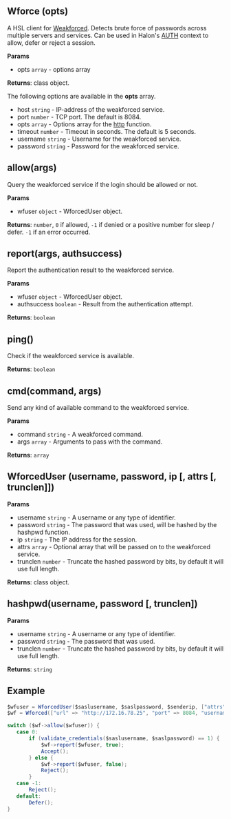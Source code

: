 ## Wforce (opts)
A HSL client for [Weakforced](https://github.com/PowerDNS/weakforced). Detects brute force of passwords across multiple servers and services. Can be used in Halon's [AUTH](https://docs.halon.io/hsl/auth.html) context to allow, defer or reject a session.

**Params**

- opts `array` - options array

**Returns**: class object.

The following options are available in the **opts** array.

- host `string` - IP-address of the weakforced service.
- port `number` - TCP port. The default is 8084.
- opts `array` - Options array for the [http](https://docs.halon.io/hsl/functions.html#http) function.
- timeout `number` - Timeout in seconds. The default is 5 seconds.
- username `string` - Username for the weakforced service.
- password `string` - Password for the weakforced service.

## allow(args)
Query the weakforced service if the login should be allowed or not.

**Params**

- wfuser `object` - WforcedUser object. 

**Returns**: `number`, `0` if allowed, `-1` if denied or a positive number for sleep / defer. `-1` if an error occurred.

## report(args, authsuccess)
Report the authentication result to the weakforced service.

**Params**

- wfuser `object` - WforcedUser object.
- authsuccess `boolean` - Result from the authentication attempt. 

**Returns**: `boolean`

## ping()
Check if the weakforced service is available.

**Returns**: `boolean`

## cmd(command, args)
Send any kind of available command to the weakforced service.

**Params**

- command `string` - A weakforced command.
- args `array` - Arguments to pass with the command.

**Returns**: `array`

## WforcedUser (username, password, ip [, attrs [, trunclen]])

**Params**

- username `string` - A username or any type of identifier.
- password `string` - The password that was used, will be hashed by the hashpwd function.
- ip `string` - The IP address for the session.
- attrs `array` - Optional array that will be passed on to the weakforced service.
- trunclen `number` - Truncate the hashed password by bits, by default it will use full length.

**Returns**: class object.

## hashpwd(username, password [, trunclen])

**Params**
- username `string` - A username or any type of identifier.
- password `string` - The password that was used.
- trunclen `number` - Truncate the hashed password by bits, by default it will use full length.

**Returns**: `string`

## Example

```java
$wfuser = WforcedUser($saslusername, $saslpassword, $senderip, ["attrs" => ["policyclient" => $serverip]]);
$wf = Wforced(["url" => "http://172.16.78.25", "port" => 8084, "username" => "admin", "password" => "admin"]);

switch ($wf->allow($wfuser)) {
   case 0:
       if (validate_credentials($saslusername, $saslpassword) == 1) {
           $wf->report($wfuser, true);
           Accept();
       } else {
           $wf->report($wfuser, false);
           Reject();
       }
   case -1:
       Reject();
   default:
       Defer();
}
```
